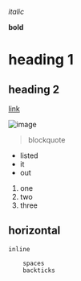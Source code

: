 *italic*

**bold**

# heading 1

## heading 2

[link](https://aerin-c.github.io/cse15l-lab-report/index.html)

![image](https://upload.wikimedia.org/wikipedia/en/e/e1/Milk_and_Mocha_characters.jpg)

> blockquote

* listed
* it
* out

1. one
2. two
3. three

horizontal
---

 `inline`
 
 ``` wow it's a block
     spaces
     backticks
